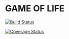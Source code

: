 # GAME OF LIFE

[![Build Status](https://app.travis-ci.com/martinarielvzqz/game_of_life.svg?branch=main)](https://app.travis-ci.com/martinarielvzqz/game_of_life)

[![Coverage Status](https://coveralls.io/repos/github/martinarielvzqz/game_of_life/badge.svg?branch=main)](https://coveralls.io/github/martinarielvzqz/game_of_life?branch=main)